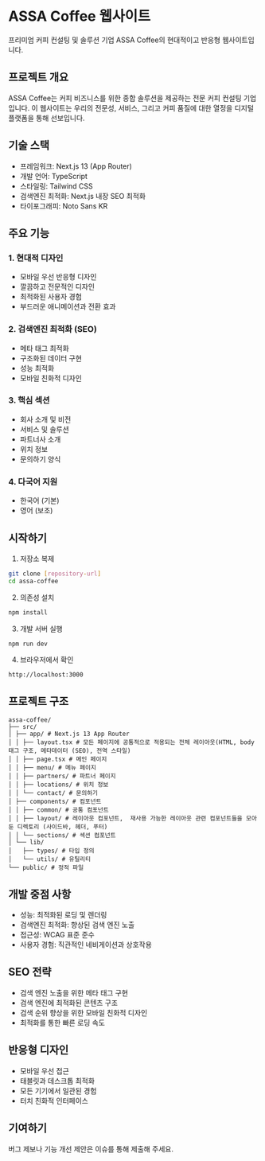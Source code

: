 # ASSA Coffee 웹사이트

프리미엄 커피 컨설팅 및 솔루션 기업 ASSA Coffee의 현대적이고 반응형 웹사이트입니다.

## 프로젝트 개요

ASSA Coffee는 커피 비즈니스를 위한 종합 솔루션을 제공하는 전문 커피 컨설팅 기업입니다.
이 웹사이트는 우리의 전문성, 서비스, 그리고 커피 품질에 대한 열정을 디지털 플랫폼을 통해 선보입니다.

## 기술 스택

- 프레임워크: Next.js 13 (App Router)
- 개발 언어: TypeScript
- 스타일링: Tailwind CSS
- 검색엔진 최적화: Next.js 내장 SEO 최적화
- 타이포그래피: Noto Sans KR

## 주요 기능

### 1. 현대적 디자인

- 모바일 우선 반응형 디자인
- 깔끔하고 전문적인 디자인
- 최적화된 사용자 경험
- 부드러운 애니메이션과 전환 효과

### 2. 검색엔진 최적화 (SEO)

- 메타 태그 최적화
- 구조화된 데이터 구현
- 성능 최적화
- 모바일 친화적 디자인

### 3. 핵심 섹션

- 회사 소개 및 비전
- 서비스 및 솔루션
- 파트너사 소개
- 위치 정보
- 문의하기 양식

### 4. 다국어 지원

- 한국어 (기본)
- 영어 (보조)

## 시작하기

1. 저장소 복제

```bash
git clone [repository-url]
cd assa-coffee
```

2. 의존성 설치

```bash
npm install
```

3. 개발 서버 실행

```bash
npm run dev
```

4. 브라우저에서 확인

```
http://localhost:3000
```

## 프로젝트 구조

```
assa-coffee/
├── src/
│ ├── app/ # Next.js 13 App Router
│ │ ├── layout.tsx # 모든 페이지에 공통적으로 적용되는 전체 레이아웃(HTML, body 태그 구조, 메타데이터 (SEO), 전역 스타일)
│ │ ├── page.tsx # 메인 페이지
│ │ ├── menu/ # 메뉴 페이지
│ │ ├── partners/ # 파트너 페이지
│ │ ├── locations/ # 위치 정보
│ │ └── contact/ # 문의하기
│ ├── components/ # 컴포넌트
│ │ ├── common/ # 공통 컴포넌트
│ │ ├── layout/ # 레이아웃 컴포넌트,  재사용 가능한 레이아웃 관련 컴포넌트들을 모아둔 디렉토리 (사이드바, 헤더, 푸터)
│ │ └── sections/ # 섹션 컴포넌트
│ └── lib/
│   ├── types/ # 타입 정의
│   └── utils/ # 유틸리티
└── public/ # 정적 파일
```

## 개발 중점 사항

- 성능: 최적화된 로딩 및 렌더링
- 검색엔진 최적화: 향상된 검색 엔진 노출
- 접근성: WCAG 표준 준수
- 사용자 경험: 직관적인 네비게이션과 상호작용

## SEO 전략

- 검색 엔진 노출을 위한 메타 태그 구현
- 검색 엔진에 최적화된 콘텐츠 구조
- 검색 순위 향상을 위한 모바일 친화적 디자인
- 최적화를 통한 빠른 로딩 속도

## 반응형 디자인

- 모바일 우선 접근
- 태블릿과 데스크톱 최적화
- 모든 기기에서 일관된 경험
- 터치 친화적 인터페이스

## 기여하기

버그 제보나 기능 개선 제안은 이슈를 통해 제출해 주세요.
